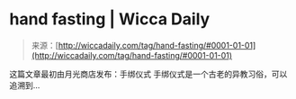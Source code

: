 <!--yml

category: 未分类

date: 2024-06-12 18:25:47

-->

# hand fasting | Wicca Daily

> 来源：[http://wiccadaily.com/tag/hand-fasting/#0001-01-01](http://wiccadaily.com/tag/hand-fasting/#0001-01-01)

这篇文章最初由月光商店发布：手绑仪式 手绑仪式是一个古老的异教习俗，可以追溯到…
